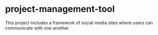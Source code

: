 # project-management-tool
This project includes a framework of social media sites where users can communicate with one another.
